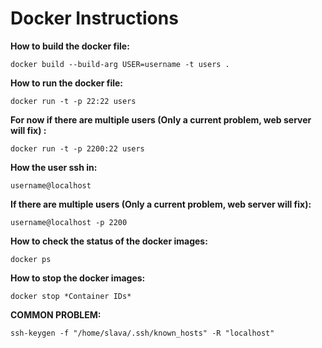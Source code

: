 # Docker Instructions

**How to build the docker file:**

`docker build --build-arg USER=username -t users .`

**How to run the docker file:**

`docker run -t -p 22:22 users`

**For now if there are multiple users (Only a current problem, web server will fix) :**

`docker run -t -p 2200:22 users`

**How the user ssh in:**

`username@localhost`

**If there are multiple users (Only a current problem, web server will fix):**

`username@localhost -p 2200`

**How to check the status of the docker images:**

`docker ps`

**How to stop the docker images:**

`docker stop *Container IDs*`

**COMMON PROBLEM:**

`ssh-keygen -f "/home/slava/.ssh/known_hosts" -R "localhost"`


